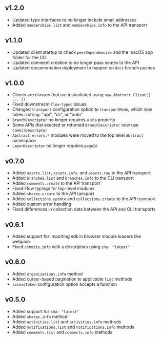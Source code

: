 ## v1.2.0
- Updated type interfaces to no longer include email addresses
- Added `memberships.list` and `memberships.info` to the API transport

## v1.1.0
- Updated client startup to check `peerDependencies` and the macOS app folder for the CLI
- Updated comment creation to no longer pass names to the API
- Updated documentation deployment to happen on `docs` branch pushes

## v1.0.0
- Clients are classes that are instantiated using `new Abstract.Client({ ... })`
- Fixed downstream `flow-typed` issues
- Changed `transport` configuration option to `transportMode`, which now takes a string:  "api", "cli", or "auto"
- `BranchDescriptor` no longer requires a `sha` property
- Some APIs that exected or returned `BranchDescriptor` now use `CommitDescriptor`
- `Abstract.errors.*` modules were moved to the top level `Abstract` namespace
- `LayerDescriptor` no longer requires `pageId`

## v0.7.0

- Added `assets.list`, `assets.info`, and `assets.raw` to the API transport
- Added `branches.list` and `branches.info` to the CLI transport
- Added `comments.create` to the API transport
- Fixed Flow typings for top-level modules
- Added `shares.create` to the API tansport
- Added `collections.update` and `collections.create` to the API transport
- Added custom error handling
- Fixed differences in collection data between the API and CLI transports

## v0.6.1

- Added support for importing sdk in browser module loaders like webpack
- Fixed `commits.info` with a descriptors using `sha: "latest"`

## v0.6.0

- Added `organizations.info` method
- Added cursor-based pagination to applicable `list` methods
- `accessToken` configuration option accepts a function

## v0.5.0

- Added support for `sha: "latest"`
- Added `shares.info` method
- Added `activities.list` and `activities.info` methods
- Added `notifications.list` and `notifications.info` methods
- Added `comments.list` and `comments.info` methods
